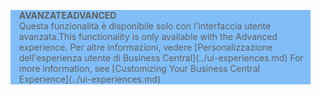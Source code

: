 <blockquote STYLE="background: #81BEF7;border-left:None"><span data-ttu-id="f5d59-101"><b>AVANZATE</b></span><span class="sxs-lookup"><span data-stu-id="f5d59-101"><b>ADVANCED</b></span></span><br /><span data-ttu-id="f5d59-102">Questa funzionalità è disponibile solo con l'interfaccia utente avanzata.</span><span class="sxs-lookup"><span data-stu-id="f5d59-102">This functionality is only available with the Advanced experience.</span></span> <span data-ttu-id="f5d59-103">Per altre informazioni, vedere [Personalizzazione dell'esperienza utente di Business Central](../ui-experiences.md) </span><span class="sxs-lookup"><span data-stu-id="f5d59-103">For more information, see [Customizing Your Business Central Experience](../ui-experiences.md) </span></span></blockquote>
